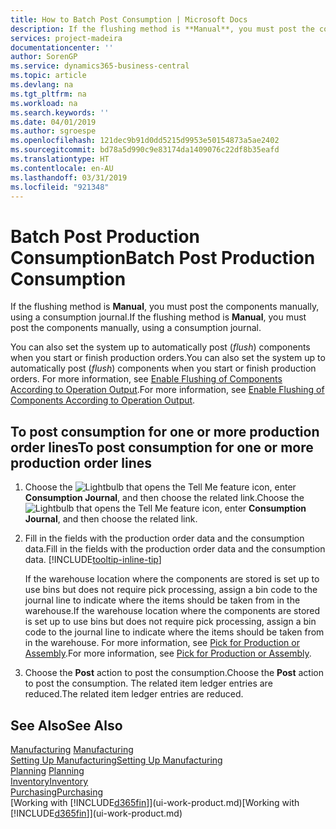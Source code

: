 ```yaml
---
title: How to Batch Post Consumption | Microsoft Docs
description: If the flushing method is **Manual**, you must post the components manually, using a consumption journal.
services: project-madeira
documentationcenter: ''
author: SorenGP
ms.service: dynamics365-business-central
ms.topic: article
ms.devlang: na
ms.tgt_pltfrm: na
ms.workload: na
ms.search.keywords: ''
ms.date: 04/01/2019
ms.author: sgroespe
ms.openlocfilehash: 121dec9b91d0dd5215d9953e50154873a5ae2402
ms.sourcegitcommit: bd78a5d990c9e83174da1409076c22df8b35eafd
ms.translationtype: HT
ms.contentlocale: en-AU
ms.lasthandoff: 03/31/2019
ms.locfileid: "921348"
---
```

# <a name="batch-post-production-consumption"></a><span data-ttu-id="f6c03-103">Batch Post Production Consumption</span><span class="sxs-lookup"><span data-stu-id="f6c03-103">Batch Post Production Consumption</span></span>
<span data-ttu-id="f6c03-104">If the flushing method is **Manual**, you must post the components manually, using a consumption journal.</span><span class="sxs-lookup"><span data-stu-id="f6c03-104">If the flushing method is **Manual**, you must post the components manually, using a consumption journal.</span></span>

<span data-ttu-id="f6c03-105">You can also set the system up to automatically post (*flush*) components when you start or finish production orders.</span><span class="sxs-lookup"><span data-stu-id="f6c03-105">You can also set the system up to automatically post (*flush*) components when you start or finish production orders.</span></span> <span data-ttu-id="f6c03-106">For more information, see [Enable Flushing of Components According to Operation Output](production-how-to-flush-components-according-to-operation-output.md).</span><span class="sxs-lookup"><span data-stu-id="f6c03-106">For more information, see [Enable Flushing of Components According to Operation Output](production-how-to-flush-components-according-to-operation-output.md).</span></span>

## <a name="to-post-consumption-for-one-or-more-production-order-lines"></a><span data-ttu-id="f6c03-107">To post consumption for one or more production order lines</span><span class="sxs-lookup"><span data-stu-id="f6c03-107">To post consumption for one or more production order lines</span></span>  
1.  <span data-ttu-id="f6c03-108">Choose the ![Lightbulb that opens the Tell Me feature](media/ui-search/search_small.png "Tell me what you want to do") icon, enter **Consumption Journal**, and then choose the related link.</span><span class="sxs-lookup"><span data-stu-id="f6c03-108">Choose the ![Lightbulb that opens the Tell Me feature](media/ui-search/search_small.png "Tell me what you want to do") icon, enter **Consumption Journal**, and then choose the related link.</span></span>  
2.  <span data-ttu-id="f6c03-109">Fill in the fields with the production order data and the consumption data.</span><span class="sxs-lookup"><span data-stu-id="f6c03-109">Fill in the fields with the production order data and the consumption data.</span></span> [!INCLUDE[tooltip-inline-tip](includes/tooltip-inline-tip_md.md)]  

    <span data-ttu-id="f6c03-110">If the warehouse location where the components are stored is set up to use bins but does not require pick processing, assign a bin code to the journal line to indicate where the items should be taken from in the warehouse.</span><span class="sxs-lookup"><span data-stu-id="f6c03-110">If the warehouse location where the components are stored is set up to use bins but does not require pick processing, assign a bin code to the journal line to indicate where the items should be taken from in the warehouse.</span></span> <span data-ttu-id="f6c03-111">For more information, see [Pick for Production or Assembly](warehouse-how-to-pick-for-production.md).</span><span class="sxs-lookup"><span data-stu-id="f6c03-111">For more information, see [Pick for Production or Assembly](warehouse-how-to-pick-for-production.md).</span></span>  
3.  <span data-ttu-id="f6c03-112">Choose the **Post** action to post the consumption.</span><span class="sxs-lookup"><span data-stu-id="f6c03-112">Choose the **Post** action to post the consumption.</span></span> <span data-ttu-id="f6c03-113">The related item ledger entries are reduced.</span><span class="sxs-lookup"><span data-stu-id="f6c03-113">The related item ledger entries are reduced.</span></span>

## <a name="see-also"></a><span data-ttu-id="f6c03-114">See Also</span><span class="sxs-lookup"><span data-stu-id="f6c03-114">See Also</span></span>  
<span data-ttu-id="f6c03-115">[Manufacturing](production-manage-manufacturing.md)  </span><span class="sxs-lookup"><span data-stu-id="f6c03-115">[Manufacturing](production-manage-manufacturing.md)  </span></span>  
[<span data-ttu-id="f6c03-116">Setting Up Manufacturing</span><span class="sxs-lookup"><span data-stu-id="f6c03-116">Setting Up Manufacturing</span></span>](production-configure-production-processes.md)  
<span data-ttu-id="f6c03-117">[Planning](production-planning.md)    </span><span class="sxs-lookup"><span data-stu-id="f6c03-117">[Planning](production-planning.md)    </span></span>  
[<span data-ttu-id="f6c03-118">Inventory</span><span class="sxs-lookup"><span data-stu-id="f6c03-118">Inventory</span></span>](inventory-manage-inventory.md)  
[<span data-ttu-id="f6c03-119">Purchasing</span><span class="sxs-lookup"><span data-stu-id="f6c03-119">Purchasing</span></span>](purchasing-manage-purchasing.md)  
<span data-ttu-id="f6c03-120">[Working with [!INCLUDE[d365fin](includes/d365fin_md.md)]](ui-work-product.md)</span><span class="sxs-lookup"><span data-stu-id="f6c03-120">[Working with [!INCLUDE[d365fin](includes/d365fin_md.md)]](ui-work-product.md)</span></span>
